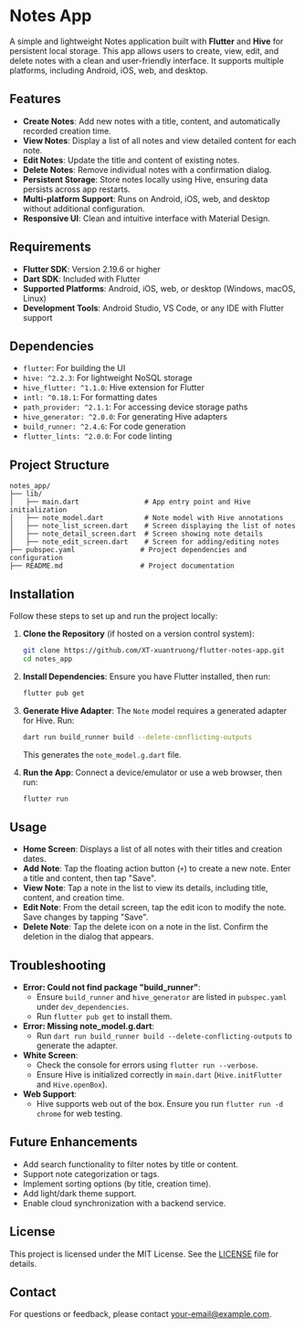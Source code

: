 # Notes App

A simple and lightweight Notes application built with **Flutter** and **Hive** for persistent local storage. This app allows users to create, view, edit, and delete notes with a clean and user-friendly interface. It supports multiple platforms, including Android, iOS, web, and desktop.

## Features
- **Create Notes**: Add new notes with a title, content, and automatically recorded creation time.
- **View Notes**: Display a list of all notes and view detailed content for each note.
- **Edit Notes**: Update the title and content of existing notes.
- **Delete Notes**: Remove individual notes with a confirmation dialog.
- **Persistent Storage**: Store notes locally using Hive, ensuring data persists across app restarts.
- **Multi-platform Support**: Runs on Android, iOS, web, and desktop without additional configuration.
- **Responsive UI**: Clean and intuitive interface with Material Design.

## Requirements
- **Flutter SDK**: Version 2.19.6 or higher
- **Dart SDK**: Included with Flutter
- **Supported Platforms**: Android, iOS, web, or desktop (Windows, macOS, Linux)
- **Development Tools**: Android Studio, VS Code, or any IDE with Flutter support

## Dependencies
- `flutter`: For building the UI
- `hive: ^2.2.3`: For lightweight NoSQL storage
- `hive_flutter: ^1.1.0`: Hive extension for Flutter
- `intl: ^0.18.1`: For formatting dates
- `path_provider: ^2.1.1`: For accessing device storage paths
- `hive_generator: ^2.0.0`: For generating Hive adapters
- `build_runner: ^2.4.6`: For code generation
- `flutter_lints: ^2.0.0`: For code linting

## Project Structure
```
notes_app/
├── lib/
│   ├── main.dart                # App entry point and Hive initialization
│   ├── note_model.dart          # Note model with Hive annotations
│   ├── note_list_screen.dart    # Screen displaying the list of notes
│   ├── note_detail_screen.dart  # Screen showing note details
│   ├── note_edit_screen.dart    # Screen for adding/editing notes
├── pubspec.yaml                # Project dependencies and configuration
├── README.md                   # Project documentation
```

## Installation
Follow these steps to set up and run the project locally:

1. **Clone the Repository** (if hosted on a version control system):
   ```bash
   git clone https://github.com/XT-xuantruong/flutter-notes-app.git
   cd notes_app
   ```

2. **Install Dependencies**:
   Ensure you have Flutter installed, then run:
   ```bash
   flutter pub get
   ```

3. **Generate Hive Adapter**:
   The `Note` model requires a generated adapter for Hive. Run:
   ```bash
   dart run build_runner build --delete-conflicting-outputs
   ```
   This generates the `note_model.g.dart` file.

4. **Run the App**:
   Connect a device/emulator or use a web browser, then run:
   ```bash
   flutter run
   ```

## Usage
- **Home Screen**: Displays a list of all notes with their titles and creation dates.
- **Add Note**: Tap the floating action button (`+`) to create a new note. Enter a title and content, then tap "Save".
- **View Note**: Tap a note in the list to view its details, including title, content, and creation time.
- **Edit Note**: From the detail screen, tap the edit icon to modify the note. Save changes by tapping "Save".
- **Delete Note**: Tap the delete icon on a note in the list. Confirm the deletion in the dialog that appears.

## Troubleshooting
- **Error: Could not find package "build_runner"**:
  - Ensure `build_runner` and `hive_generator` are listed in `pubspec.yaml` under `dev_dependencies`.
  - Run `flutter pub get` to install them.
- **Error: Missing note_model.g.dart**:
  - Run `dart run build_runner build --delete-conflicting-outputs` to generate the adapter.
- **White Screen**:
  - Check the console for errors using `flutter run --verbose`.
  - Ensure Hive is initialized correctly in `main.dart` (`Hive.initFlutter` and `Hive.openBox`).
- **Web Support**:
  - Hive supports web out of the box. Ensure you run `flutter run -d chrome` for web testing.

## Future Enhancements
- Add search functionality to filter notes by title or content.
- Support note categorization or tags.
- Implement sorting options (by title, creation time).
- Add light/dark theme support.
- Enable cloud synchronization with a backend service.


## License
This project is licensed under the MIT License. See the [LICENSE](./LICENSE) file for details.

## Contact
For questions or feedback, please contact [your-email@example.com](mailto:xuantruong2k4.dev@gmail.com).